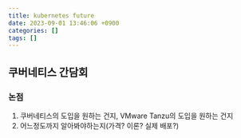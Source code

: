 ```yaml
---
title: kubernetes future
date: 2023-09-01 13:46:06 +0900
categories: []
tags: []     
---
```


## 쿠버네티스 간담회

### 논점
1. 쿠버네티스의 도입을 원하는 건지, VMware Tanzu의 도입을 원하는 건지
2. 어느정도까지 알아봐야하는지(가격? 이론? 실제 배포?)